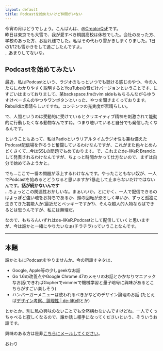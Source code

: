 ```yaml
---
layout: default
title: Podcastを始めたいけど仲間がいない
---
```


今宵の月はどうでしょう。こんばんは、[@CreatorQsF](http://f.9en.co/?move=mainSns)です。  
昨日は東京でも大雪で、我が愛すべき桐朋高校は休校でした。会社のあった方、学校のあった方、お疲れ様でした。私はその代わり雪かきしまくりました。1日の1/12も雪かきをして過ごしたんですよ。  
…あまりしてないな。

## Podcastを始めてみたい

最近、私はPodcastという、ラジオのもっといつでも聴ける感じのやつ、今の人たちにわかりやすく説明するとYouTubeの音だけバージョンということです、にすごいはまっておりまして、某backspace.fmのvim sideももちろんながらゆうすけベーさんのやつやワンボタンといった、やつを聞きまくっております。Rebuildは素晴らしいですね。コンテンツの充実度が素晴らしい。

で、人間というのは受動的に受けているとクリエイティブ精神を刺激されて能動的に行動したくなる動物なんですね。つまり聴いていると自分でも発信したくなるんです。

ということもあって、私はPadioというリアルタイムラジオ性も兼ね備えたPodcast配信場を作ろうと奮闘しているわけなんですが、これがまた色々とめんどくさくて…今はSSLの問題でもめております。で、これまたde-liKeR Brandとして発表されるわけなんですが、ちょっと時間かかって仕方ないので、まずは自分で始めてみようかと。

でも…ここで一番の問題が浮上するわけなんです。やったこともない奴が、一人でPodcastを始めるとどうなると思いますか?暴走して止まらないだけではないんです。**話が続かないんです**  
…ちょっとこの関連性おかしいな。まぁいいか。とにかく、一人で配信できるのはよっぽど強い魂をお持ちであるか、頭の回転が恐ろしく早いか、ずっと孤独に生きてきた芸能人か(最近だとベッキーですか?)、そんな超人的人物ならばできるとは思うんですが、私には無理だ。

なので、もちろんいずれはde-liKeR.Podcastとして配信していくと思いますが、今は誰かと一緒にやりたいなぁ(チラチラ)っていうことなんです。

***

## 本題

誰かともにPodcastをやりませんか。今の所話すネタは、

- Google, Apple等の少しgeekなお話
- Go 1.6の改善点やGoogle Chrome 47のメモリのお話とかかなりマニアックなお話(できればGopherでvimmerで機械学習と量子暗号に興味があるとこちらがすごい楽しそう)
- ハンバーガーメニューは使われるべきかなどのデザイン論理のお話 (たとえば[デザイン考察、論理性 \| de-liKeR](https://de-liker.com/consider-design-logical-thinking.html)とか)

とかとか。別に私の興味のないことでも全然構わないんですけどね。一人でくっちゃべると寂しくなるので、誰か話し相手になってくださいという、そういうお話です。

興味のある方は是非[こちらにメールしてください](mailto:qsf@de-liker.com)。

おわり